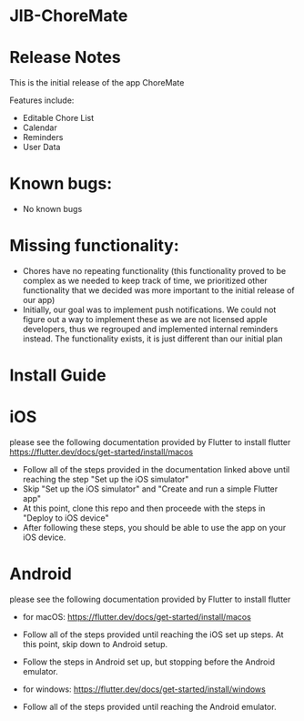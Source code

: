 
# JIB-ChoreMate 

# Release Notes

This is the initial release of the app ChoreMate

Features include:
- Editable Chore List
- Calendar
- Reminders
- User Data 

# Known bugs:
- No known bugs

# Missing functionality:
- Chores have no repeating functionality (this functionality proved to be complex as we needed to keep track of time, we prioritized other functionality that we decided was more important to the initial release of our app)
- Initially, our goal was to implement push notifications. We could not figure out a way to implement these as we are not licensed apple developers, thus we regrouped and implemented internal reminders instead. The functionality exists, it is just different than our initial plan

# Install Guide

# iOS
please see the following documentation provided by Flutter to install flutter
  https://flutter.dev/docs/get-started/install/macos
  
- Follow all of the steps provided in the documentation linked above until reaching the step "Set up the iOS simulator" 
- Skip "Set up the iOS simulator" and "Create and run a simple Flutter app"
- At this point, clone this repo and then proceede with the steps in "Deploy to iOS device"
- After following these steps, you should be able to use the app on your iOS device. 

# Android
please see the following documentation provided by Flutter to install flutter
- for macOS: https://flutter.dev/docs/get-started/install/macos
- Follow all of the steps provided until reaching the iOS set up steps. At this point, skip down to Android setup. 
- Follow the steps in Android set up, but stopping before the Android emulator. 

- for windows: https://flutter.dev/docs/get-started/install/windows
- Follow all of the steps provided until reaching the Android emulator. 




